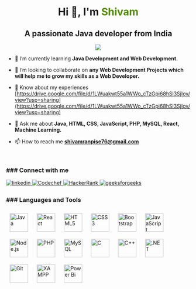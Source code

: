 <h1 align="center">Hi 👋, I'm <span style="color:#538b01;">Shivam</span></h1>
<h2 align="center">A passionate Java developer from India</h2>

   <p align="center">
  <img src= "https://i.giphy.com/media/q217GUnfKAmJlFcjBX/giphy.webp">
  </p>
  
 - 🌱 I’m currently learning **Java Development and Web Development.**

- 👯 I’m looking to collaborate on **any Web Development Projects which will help me to grow my skills as a Web Developer.**

- 📄 Know about my experiences [https://drive.google.com/file/d/1LWuakwt55a1WWo_cTzGpi68hSl3SjIov/view?usp=sharing](https://drive.google.com/file/d/1LWuakwt55a1WWo_cTzGpi68hSl3SjIov/view?usp=sharing)

- 💬 Ask me about **Java, HTML, CSS, JavaScript, PHP, MySQL, React, Machine Learning.**

- 📫 How to reach me **shivamranpise76@gmail.com**

<br>

<h3 align="left">### Connect with me</h3>

<a href="https://linkedin.com/in/shivam-ranpise" target="_blank">
<img src=https://img.shields.io/badge/linkedin-%231E77B5.svg?&style=for-the-badge&logo=linkedin&logoColor=white alt=linkedin style="margin-bottom: 5px;" />
</a> 
<a href="https://www.codechef.com/users/stefan076" target="_blank">
<img src=https://img.shields.io/badge/Codechef-%23B92B27.svg?&style=for-the-badge&logo=Codechef&logoColor=white alt=Codechef style="margin-bottom: 5px;" />
</a>
<a href="https://www.hackerrank.com/shivamranpise76" target="_blank">
<img src=	https://img.shields.io/badge/-Hackerrank-2EC866?style=for-the-badge&logo=HackerRank&logoColor=white alt=HackerRank style="margin-bottom: 5px;" />
</a>
<a href="https://auth.geeksforgeeks.org/user/shivamrack7n" target="_blank">
<img src=https://img.shields.io/badge/GeeksforGeeks-298D46?style=for-the-badge&logo=geeksforgeeks&logoColor=white alt=geeksforgeeks style="margin-bottom: 5px;" />
</a> 

<br>


<h3 align="left">### Languages and Tools</h3>

<div align="left">  
<a href="https://www.java.com/" target="_blank"><img style="margin: 10px" src="https://profilinator.rishav.dev/skills-assets/java-original-wordmark.svg" alt="Java" height="50" /></a>
<a href="https://reactjs.org/" target="_blank"><img style="margin: 10px" src="https://profilinator.rishav.dev/skills-assets/react-original-wordmark.svg" alt="React" height="50" /></a> 
<a href="https://en.wikipedia.org/wiki/HTML5" target="_blank"><img style="margin: 10px" src="https://profilinator.rishav.dev/skills-assets/html5-original-wordmark.svg" alt="HTML5" height="50" /></a>  
<a href="https://www.w3schools.com/css/" target="_blank"><img style="margin: 10px" src="https://profilinator.rishav.dev/skills-assets/css3-original-wordmark.svg" alt="CSS3" height="50" /></a>  
<a href="https://getbootstrap.com/docs/3.4/javascript/" target="_blank"><img style="margin: 10px" src="https://profilinator.rishav.dev/skills-assets/bootstrap-plain.svg" alt="Bootstrap" height="50" /></a>  
<a href="https://www.javascript.com/" target="_blank"><img style="margin: 10px" src="https://profilinator.rishav.dev/skills-assets/javascript-original.svg" alt="JavaScript" height="50" /></a> 
<a href="https://nodejs.org/" target="_blank"><img style="margin: 10px" src="https://profilinator.rishav.dev/skills-assets/nodejs-original-wordmark.svg" alt="Node.js" height="50" /></a>  
<a href="https://www.php.net/" target="_blank"><img style="margin: 10px" src="https://profilinator.rishav.dev/skills-assets/php-original.svg" alt="PHP" height="50" /></a>  
<a href="https://www.mysql.com/" target="_blank"><img style="margin: 10px" src="https://profilinator.rishav.dev/skills-assets/mysql-original-wordmark.svg" alt="MySQL" height="50" /></a>  
<a href="https://www.cprogramming.com/" target="_blank"><img style="margin: 10px" src="https://profilinator.rishav.dev/skills-assets/c-original.svg" alt="C" height="50" /></a>  
<a href="https://www.cplusplus.com/" target="_blank"><img style="margin: 10px" src="https://profilinator.rishav.dev/skills-assets/cplusplus-original.svg" alt="C++" height="50" /></a>  
<a href="https://dotnet.microsoft.com/download/dotnet-framework" target="_blank"><img style="margin: 10px" src="https://profilinator.rishav.dev/skills-assets/dot-net-original-wordmark.svg" alt=".NET" height="50" /></a>  
<a href="https://github.com/" target="_blank"><img style="margin: 10px" src="https://profilinator.rishav.dev/skills-assets/git-scm-icon.svg" alt="Git" height="50" /></a>    
<a href="https://www.apachefriends.org/" target="_blank"><img style="margin: 10px" src="https://profilinator.rishav.dev/skills-assets/xampp.png" alt="XAMPP" height="50" /></a>  
<a href="https://powerbi.microsoft.com/en-us/" target="_blank"><img style="margin: 10px" src="https://profilinator.rishav.dev/skills-assets/powerbi.png" alt="Power Bi" height="50" /></a>  
</div>
